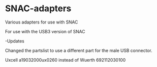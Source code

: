 # SNAC-adapters
Various adapters for use with SNAC

For use with the USB3 version of SNAC

-Updates

Changed the partslist to use a different part for the male USB connector.

Uxcell a19032000ux0260 instead of Wuerth 692112030100
